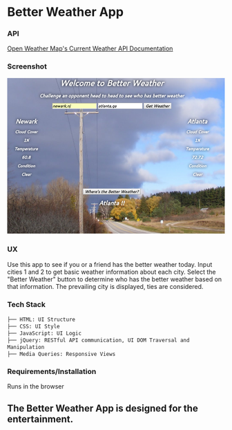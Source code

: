 # Better Weather App

### API 
[Open Weather Map's Current Weather API Documentation](http://www.openweathermap.org/current) 

### Screenshot
![Better Weather Screenshot](https://github.com/gatorisgreater/portfolio/blob/master/assets/weather-challenge-app.PNG "Better Weather Screenshot")

### UX
Use this app to see if you or a friend has the better weather today. Input cities 1 and 2 to get basic weather information about each city. Select the "Better Weather" button to determine who has the better weather based on that information. The prevailing city is displayed, ties are considered.

### Tech Stack

    ├── HTML: UI Structure
    ├── CSS: UI Style
    ├── JavaScript: UI Logic
    ├── jQuery: RESTful API communication, UI DOM Traversal and Manipulation
    ├── Media Queries: Responsive Views

### Requirements/Installation
Runs in the browser

## The Better Weather App is designed for the entertainment. 


